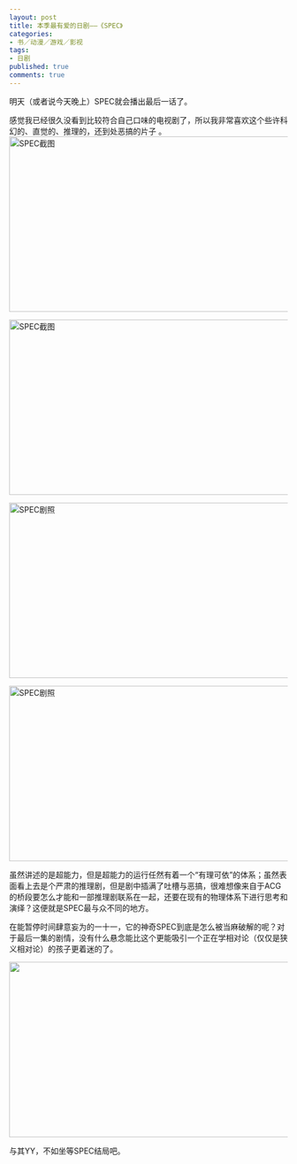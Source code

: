 ```yaml
---
layout: post
title: 本季最有爱的日剧——《SPEC》
categories:
- 书／动漫／游戏／影视
tags:
- 日剧
published: true
comments: true
---
```

<p>明天（或者说今天晚上）SPEC就会播出最后一话了。</p>

<p>感觉我已经很久没看到比较符合自己口味的电视剧了，所以我非常喜欢这个些许科幻的、直觉的、推理的，还到处恶搞的片子 。<a href="http://trowa.org/wp-content/media/2010/12/SPEC.Ep08.Chi_Jap.HDTVrip.704X396-YYeTs人人影视-shot0007.png"><img class="alignnone size-full wp-image-829" title="SPEC.Ep08.Chi_Jap.HDTVrip.704X396-YYeTs人人影视-shot0007" src="http://trowa.org/wp-content/media/2010/12/SPEC.Ep08.Chi_Jap.HDTVrip.704X396-YYeTs人人影视-shot0007.png" alt="SPEC截图" width="563" height="317" /></a></p>

<p><a href="http://trowa.org/wp-content/media/2010/12/SPEC.Ep08.Chi_Jap.HDTVrip.704X396-YYeTs人人影视-shot0006.png"><img class="alignnone size-full wp-image-830" title="SPEC.Ep08.Chi_Jap.HDTVrip.704X396-YYeTs人人影视-shot0006" src="http://trowa.org/wp-content/media/2010/12/SPEC.Ep08.Chi_Jap.HDTVrip.704X396-YYeTs人人影视-shot0006.png" alt="SPEC截图" width="563" height="317" /></a></p>

<p><a href="http://trowa.org/wp-content/media/2010/12/SPEC.Ep08.Chi_Jap.HDTVrip.704X396-YYeTs人人影视-shot0003.png"><img class="alignnone size-full wp-image-831" title="SPEC.Ep08.Chi_Jap.HDTVrip.704X396-YYeTs人人影视-shot0003" src="http://trowa.org/wp-content/media/2010/12/SPEC.Ep08.Chi_Jap.HDTVrip.704X396-YYeTs人人影视-shot0003.png" alt="SPEC剧照" width="563" height="317" /></a></p>

<p><a href="http://trowa.org/wp-content/media/2010/12/SPEC.Ep09.Chi_Jap.HDTVrip.1024X576-YYeTs人人影视-shot0001.png"><img class="alignnone size-full wp-image-832" title="SPEC.Ep09.Chi_Jap.HDTVrip.1024X576-YYeTs人人影视-shot0001" src="http://trowa.org/wp-content/media/2010/12/SPEC.Ep09.Chi_Jap.HDTVrip.1024X576-YYeTs人人影视-shot0001.png" alt="SPEC剧照" width="563" height="317" /></a></p>

<p>虽然讲述的是超能力，但是超能力的运行任然有着一个“有理可依”的体系；虽然表面看上去是个严肃的推理剧，但是剧中插满了吐槽与恶搞，很难想像来自于ACG的桥段要怎么才能和一部推理剧联系在一起，还要在现有的物理体系下进行思考和演绎？这便就是SPEC最与众不同的地方。</p>

<p>在能暂停时间肆意妄为的一十一，它的神奇SPEC到底是怎么被当麻破解的呢？对于最后一集的剧情，没有什么悬念能比这个更能吸引一个正在学相对论（仅仅是狭义相对论）的孩子更着迷的了。</p>

<p><a href="http://trowa.org/wp-content/media/2010/12/SPEC.Ep09.Chi_Jap.HDTVrip.704X396-YYeTs人人影视-shot0003.png"><img class="alignnone size-full wp-image-833" title="SPEC.Ep09.Chi_Jap.HDTVrip.704X396-YYeTs人人影视-shot0003" src="http://trowa.org/wp-content/media/2010/12/SPEC.Ep09.Chi_Jap.HDTVrip.704X396-YYeTs人人影视-shot0003.png" alt="" width="563" height="317" /></a></p>

<p>与其YY，不如坐等SPEC结局吧。</p>
